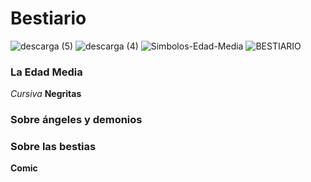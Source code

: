 # Bestiario
![descarga (5)](https://user-images.githubusercontent.com/100175361/155770663-5f3f8f0a-8163-4c73-bafb-1cf72c1ff68c.jpg)
![descarga (4)](https://user-images.githubusercontent.com/100175361/156892880-c6721f57-1672-4eff-8f46-c6b9918ce19c.jpg)
![Simbolos-Edad-Media](https://user-images.githubusercontent.com/100175361/156892891-be51a0b3-5b52-43c0-80a8-2647fda98da5.jpg) ![BESTIARIO](https://user-images.githubusercontent.com/100175361/156892912-5b227a08-4f4c-4e89-9488-d4f925a48b4b.jpg)

### La Edad Media 


*Cursiva* **Negritas** 

### Sobre ángeles y demonios 

### Sobre las bestias

**Comic** 


